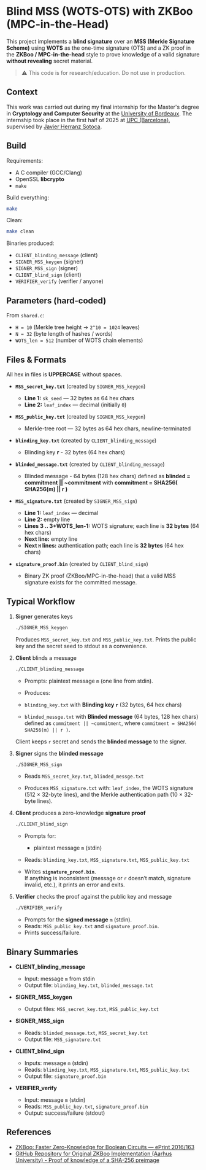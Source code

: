 # Blind MSS (WOTS-OTS) with ZKBoo (MPC-in-the-Head)

This project implements a **blind signature**  over an **MSS (Merkle Signature Scheme)** using **WOTS** as the one-time signature (OTS) and a ZK proof in the **ZKBoo / MPC-in-the-head** style to prove knowledge of a valid signature **without revealing** secret material.

> ⚠️ This code is for research/education. Do not use in production.

## Context

This work was carried out during my final internship for the Master's degree in **Cryptology and Computer Security** at the [University of Bordeaux](https://mastercsi.labri.fr/). The internship took place in the first half of 2025 at [UPC (Barcelona)](https://www.upc.edu/ca), supervised by [Javier Herranz Sotoca](https://web.mat.upc.edu/javier.herranz/).

## Build

Requirements:
- A C compiler (GCC/Clang)
- OpenSSL **libcrypto**
- `make`

Build everything:
```bash
make
```

Clean:
```bash
make clean
```

Binaries produced:
- `CLIENT_blinding_message` (client)
- `SIGNER_MSS_keygen` (signer)
- `SIGNER_MSS_sign` (signer)
- `CLIENT_blind_sign` (client)
- `VERIFIER_verify` (verifier / anyone)

## Parameters (hard-coded)

From `shared.c`:
- `H = 10` (Merkle tree height → `2^10 = 1024` leaves)
- `N = 32` (byte length of hashes / words)
- `WOTS_len = 512` (number of WOTS chain elements)

## Files & Formats

All hex in files is **UPPERCASE** without spaces.

- **`MSS_secret_key.txt`** (created by `SIGNER_MSS_keygen`)
  - **Line 1:** `sk_seed` — 32 bytes as 64 hex chars
  - **Line 2:** `leaf_index` — decimal (initially `0`)

- **`MSS_public_key.txt`** (created by `SIGNER_MSS_keygen`)
  - Merkle-tree root — 32 bytes as 64 hex chars, newline-terminated

- **`blinding_key.txt`** (created by `CLIENT_blinding_message`)
  - Blinding key **r** - 32 bytes (64 hex chars)

- **`blinded_message.txt`** (created by `CLIENT_blinding_message`)
  - Blinded message - 64 bytes (128 hex chars) defined as **blinded = commitment || ~commitment** with **commitment = SHA256( SHA256(m) || r )**

- **`MSS_signature.txt`** (created by `SIGNER_MSS_sign`)
  - **Line 1:** `leaf_index` — decimal
  - **Line 2:** empty line
  - **Lines 3 .. 3+WOTS_len-1:** WOTS signature; each line is **32 bytes** (64 hex chars)
  - **Next line:** empty line
  - **Next `H` lines:** authentication path; each line is **32 bytes** (64 hex chars)

- **`signature_proof.bin`** (created by `CLIENT_blind_sign`)
  - Binary ZK proof (ZKBoo/MPC-in-the-head) that a valid MSS signature exists for the committed message.

## Typical Workflow

1) **Signer** generates keys
   ```bash
   ./SIGNER_MSS_keygen
   ```
   Produces `MSS_secret_key.txt` and `MSS_public_key.txt`. Prints the public key and the secret seed to stdout as a convenience.

2) **Client** blinds a message
   ```bash
   ./CLIENT_blinding_message
   ```
   - Prompts: plaintext message `m` (one line from stdin).

   - Produces: 
   - `blinding_key.txt` with **Blinding key `r`** (32 bytes, 64 hex chars)
   - `blinded_messge.txt` with **Blinded message** (64 bytes, 128 hex chars) defined as `commitment || ~commitment`, where `commitment = SHA256( SHA256(m) || r )`.

   Client keeps `r` secret and sends the **blinded message** to the signer.

3) **Signer** signs the **blinded message**
   ```bash
   ./SIGNER_MSS_sign
   ```
   - Reads `MSS_secret_key.txt`, `blinded_messge.txt`

   - Produces `MSS_signature.txt` with: `leaf_index`, the WOTS signature (512 × 32-byte lines), and the Merkle authentication path (10 × 32-byte lines).

4) **Client** produces a zero-knowledge **signature proof**
   ```bash
   ./CLIENT_blind_sign
   ```
   - Prompts for:
     - plaintext message `m` (stdin)

   - Reads: `blinding_key.txt`, `MSS_signature.txt`, `MSS_public_key.txt`
   - Writes **`signature_proof.bin`**.  
     If anything is inconsistent (message or `r` doesn’t match, signature invalid, etc.), it prints an error and exits.

5) **Verifier** checks the proof against the public key and message
   ```bash
   ./VERIFIER_verify
   ```
   - Prompts for the **signed message** `m` (stdin).
   - Reads: `MSS_public_key.txt` and `signature_proof.bin`.
   - Prints success/failure.

## Binary Summaries

- **CLIENT_blinding_message**
  - Input: message `m` from stdin
  - Output file: `blinding_key.txt`, `blinded_message.txt`

- **SIGNER_MSS_keygen**
  - Output files: `MSS_secret_key.txt`, `MSS_public_key.txt`

- **SIGNER_MSS_sign**
  - Reads: `blinded_message.txt`, `MSS_secret_key.txt`
  - Output file: `MSS_signature.txt`

- **CLIENT_blind_sign**
  - Inputs: message `m` (stdin)
  - Reads: `blinding_key.txt`, `MSS_signature.txt`, `MSS_public_key.txt`
  - Output file: `signature_proof.bin`

- **VERIFIER_verify**
  - Input: message `m` (stdin)
  - Reads: `MSS_public_key.txt`, `signature_proof.bin`
  - Output: success/failure (stdout)

## References

- [ZKBoo: Faster Zero-Knowledge for Boolean Circuits — ePrint 2016/163](https://eprint.iacr.org/2016/163)
- [GitHub Repository for Original ZKBoo Implementation (Aarhus University) - Proof of knowledge of a SHA-256 preimage](https://github.com/Sobuno/ZKBoo)

